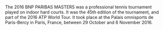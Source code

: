 The 2016 BNP PARIBAS MASTERS was a professional tennis tournament played on indoor hard courts. It was the 45th edition of the tournament, and part of the 2016 ATP World Tour. It took place at the Palais omnisports de Paris-Bercy in Paris, France, between 29 October and 6 November 2016.
